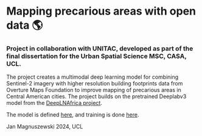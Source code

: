 # Mapping precarious areas with open data 🌎

### Project in collaboration with UNITAC, developed as part of the final dissertation for the Urban Spatial Science MSC, CASA, UCL.

The project creates a multimodal deep learning model for combining Sentinel-2 imagery with higher resolution building footprints data from Overture Maps Foundation to improve mapping of precarious areas in Central American cities. The project builds on the pretrained Deeplabv3 model from the [DeepLNAfrica project](https://gitlab.renkulab.io/deeplnafrica/deepLNAfrica).

The model is defined [here](https://github.com/jankomag/unitac-slums-model/blob/main/src/models/model_definitions.py#L451), and training is done [here](https://github.com/jankomag/unitac-slums-model/blob/main/src/models/multimodal.py).

Jan Magnuszewski 2024, UCL

